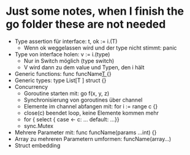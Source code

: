 # Just some notes, when I finish the go folder these are not needed

- Type assertion für interface: t, ok := i.(T)
    - Wenn ok weggelassen wird und der type nicht stimmt: panic
- Type von interface holen: v := i.(type)
    - Nur in Switch möglich (type switch)
    - V wird dann zu dem value und Typen, den i hält
- Generic functions: func funcName[T <constraint>](<params>) {}
- Generic types: type List[T <constraint>] struct {}
- Concurrency
    - Goroutine starten mit: go f(x, y, z)
    - Synchronisierung von goroutines über channel
    - Elemente im channel abfangen mit: for i := range c {}
    - close(c) beendet loop, keine Elemente kommen mehr
    - for { select { case <- c: … default: …}} 
    - sync.Mutex
- Mehrere Parameter mit: func funcName(params …int) {}
- Array zu mehreren Parametern umformen: funcName(array…)
- Struct embedding